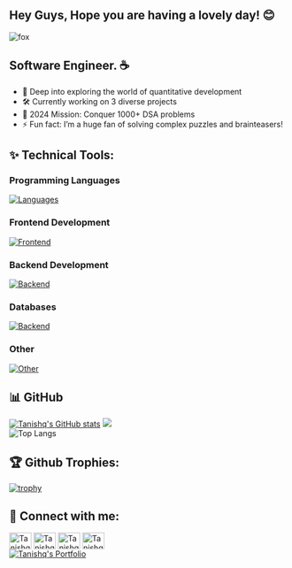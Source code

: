 ## Hey Guys, Hope you are having a lovely day! 😊

[//]: # (<img  align="center" alt="Coding" src="https://justpaste.it/img/small/b2a8815f076de410c694851ed24a4cdd.jpg"></img>)
![fox](https://media0.giphy.com/media/v1.Y2lkPTc5MGI3NjExNG95YWN4ZDNwOTBocGs3dmUzMGRmY3h5NmY0dnFldXY5aGZ3OHBsdSZlcD12MV9pbnRlcm5hbF9naWZfYnlfaWQmY3Q9Zw/j3OL6mSc2FeV0UHMDg/giphy.webp)

## Software Engineer. ☕ 

- 🌱 Deep into exploring the world of quantitative development  
- 🛠️ Currently working on 3 diverse projects  
- 🎯 2024 Mission: Conquer 1000+ DSA problems  
- ⚡ Fun fact: I’m a huge fan of solving complex puzzles and brainteasers!

## ✨ Technical Tools: 

### Programming Languages
[![Languages](https://skillicons.dev/icons?i=cpp,c,js,ts,java,python)](https://skillicons.dev) <br/>
### Frontend Development
[![Frontend](https://skillicons.dev/icons?i=react,next,tailwind,materialui,html,css,bootstrap)](https://skillicons.dev)
### Backend Development
[![Backend](https://skillicons.dev/icons?i=nodejs,express,postman)](https://skillicons.dev)
### Databases
[![Backend](https://skillicons.dev/icons?i=mongodb,mysql,firebase)](https://skillicons.dev)
### Other
[![Other](https://skillicons.dev/icons?i=vscode,git,github,bash)](https://skillicons.dev)

## 📊 GitHub
[![Tanishq's GitHub stats](https://github-readme-stats.vercel.app/api?username=tanishq8311&show_icons=true&theme=vision-friendly-dark)](https://github.com/tanishq8311/github-readme-stats)
![](https://github-readme-streak-stats.herokuapp.com/?user=tanishq8311&theme=vision-friendly-dark&hide_border=false)<br/>
![Top Langs](https://github-readme-stats.vercel.app/api/top-langs/?username=tanishq8311&layout=compact&theme=vision-friendly-dark)

## 🏆️ Github Trophies: 
[![trophy](https://github-profile-trophy.vercel.app/?username=tanishq8311&theme=onestar)](https://github.com/tanishq8311/github-profile-trophy)


## 🙌 Connect with me:

<p align="left">
<a href="https://twitter.com/tanishq8311" target="blank"><img align="center" src="https://raw.githubusercontent.com/rahuldkjain/github-profile-readme-generator/master/src/images/icons/Social/twitter.svg" alt="Tanishq's Twitter" height="30" width="40" /></a>
<a href="https://linkedin.com/in/gtanishq" target="blank"><img align="center" src="https://raw.githubusercontent.com/rahuldkjain/github-profile-readme-generator/master/src/images/icons/Social/linked-in-alt.svg" alt="Tanishq's LinkedIn" height="30" width="40" /></a>
<a href="https://instagram.com/t.a.n.i.s.h.q" target="blank"><img align="center" src="https://raw.githubusercontent.com/rahuldkjain/github-profile-readme-generator/master/src/images/icons/Social/instagram.svg" alt="Tanishq's Instagram" height="30" width="40" /></a>
<a href="https://www.leetcode.com/sumaamsi" target="blank"><img align="center" src="https://raw.githubusercontent.com/rahuldkjain/github-profile-readme-generator/master/src/images/icons/Social/leet-code.svg" alt="Tanishq's Leetcode" height="30" width="40" /></a><br>
<a href="https://www.tanishqgupta.tech/" target="_blank">
  <img src="https://img.shields.io/badge/Portfolio-Visit-blue?style=for-the-badge" alt="Tanishq's Portfolio" />
</a>
</p>
